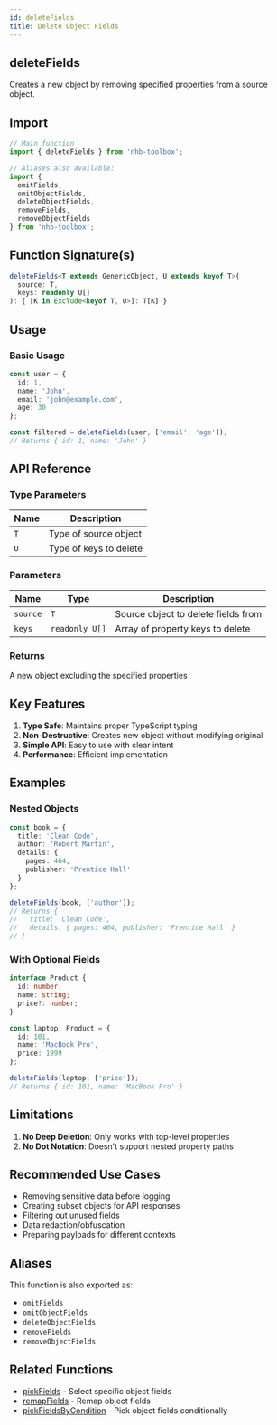 ```yaml
---
id: deleteFields  
title: Delete Object Fields  
---
```


## deleteFields  

Creates a new object by removing specified properties from a source object.

## Import  

```typescript  
// Main function  
import { deleteFields } from 'nhb-toolbox';  

// Aliases also available:  
import { 
  omitFields,
  omitObjectFields,
  deleteObjectFields,
  removeFields,
  removeObjectFields
} from 'nhb-toolbox';  
```  

## Function Signature(s)  

```typescript  
deleteFields<T extends GenericObject, U extends keyof T>(
  source: T,
  keys: readonly U[]
): { [K in Exclude<keyof T, U>]: T[K] }
```  

## Usage  

### Basic Usage  

```typescript  
const user = {
  id: 1,
  name: 'John',
  email: 'john@example.com',
  age: 30
};

const filtered = deleteFields(user, ['email', 'age']);
// Returns { id: 1, name: 'John' }
```  

## API Reference  

### Type Parameters  

| Name | Description            |
| ---- | ---------------------- |
| `T`  | Type of source object  |
| `U`  | Type of keys to delete |

### Parameters  

| Name     | Type           | Description                         |
| -------- | -------------- | ----------------------------------- |
| `source` | `T`            | Source object to delete fields from |
| `keys`   | `readonly U[]` | Array of property keys to delete    |

### Returns  

A new object excluding the specified properties  

## Key Features  

1. **Type Safe**: Maintains proper TypeScript typing  
2. **Non-Destructive**: Creates new object without modifying original  
3. **Simple API**: Easy to use with clear intent  
4. **Performance**: Efficient implementation  

## Examples  

### Nested Objects  

```typescript  
const book = {
  title: 'Clean Code',
  author: 'Robert Martin',
  details: {
    pages: 464,
    publisher: 'Prentice Hall'
  }
};

deleteFields(book, ['author']);
// Returns {
//   title: 'Clean Code',
//   details: { pages: 464, publisher: 'Prentice Hall' }
// }
```  

### With Optional Fields  

```typescript  
interface Product {
  id: number;
  name: string;
  price?: number;
}

const laptop: Product = {
  id: 101,
  name: 'MacBook Pro',
  price: 1999
};

deleteFields(laptop, ['price']);
// Returns { id: 101, name: 'MacBook Pro' }
```  

## Limitations  

1. **No Deep Deletion**: Only works with top-level properties  
2. **No Dot Notation**: Doesn't support nested property paths  

## Recommended Use Cases  

- Removing sensitive data before logging  
- Creating subset objects for API responses  
- Filtering out unused fields  
- Data redaction/obfuscation  
- Preparing payloads for different contexts  

## Aliases  

This function is also exported as:  

- `omitFields`  
- `omitObjectFields`  
- `deleteObjectFields`  
- `removeFields`  
- `removeObjectFields`  

## Related Functions  

- [pickFields](pickFields) - Select specific object fields  
- [remapFields](remapFields) - Remap object fields
- [pickFieldsByCondition](pickFieldsByCondition) - Pick object fields conditionally  

